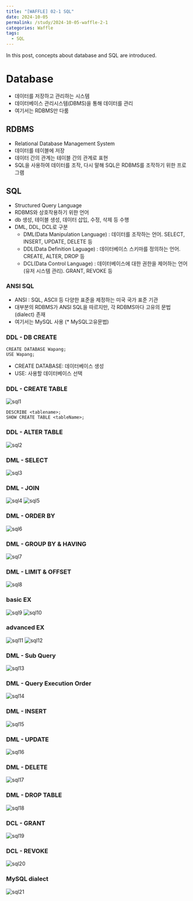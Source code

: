 ```yaml
---
title: "[WAFFLE] 02-1 SQL"
date: 2024-10-05
permalink: /study/2024-10-05-waffle-2-1
categories: Waffle
tags:
  - SQL
---
```


In this post, concepts about database and SQL are introduced. 

# Database
- 데이터를 저장하고 관리하는 시스템
- 데이터베이스 관리시스템(DBMS)을 통해 데이터를 관리
- 여기서는 RDBMS만 다룸

## RDBMS
- Relational Database Management System
- 데이터를 테이블에 저장
- 데이터 간의 관계는 테이블 간의 관계로 표현
- SQL을 사용하여 데이터를 조작, 다시 말해 SQL은 RDBMS를 조작하기 위한 프로그램

## SQL
- Structured Query Language
- RDBMS와 상호작용하기 위한 언어
- db 생성, 테이블 생성, 데이터 삽입, 수정, 삭제 등 수행
- DML, DDL, DCL로 구분
    - DML(Data Manipulation Language) : 데이터를 조작하는 언어. SELECT, INSERT, UPDATE, DELETE 등
    - DDL(Data Definition Laguage) : 데이터베이스 스키마를 정의하는 언어. CREATE, ALTER, DROP 등
    - DCL(Data Control Language) : 데이터베이스에 대한 권한을 제어하는 언어(유저 시스템 관리). GRANT, REVOKE 등

### ANSI SQL
- ANSI : SQL, ASCII 등 다양한 표준을 제정하는 미국 국가 표준 기관
- 대부분의 RDBMS가 ANSI SQL을 따르지만, 각 RDBMS마다 고유의 문법(dialect) 존재
- 여기서는 MySQL 사용 (* MySQL고유문법)

### DDL - DB CREATE
```mysql
CREATE DATABASE Wapang;
USE Wapang;
```
- CREATE DATABASE: 데이터베이스 생성
- USE: 사용할 데이터베이스 선택

### DDL - CREATE TABLE
![sql1](../..\images\2024-10-05-waffle-2-1\sql1.png)
```mysql
DESCRIBE <tablename>;
SHOW CREATE TABLE <tableName>;
```

### DDL - ALTER TABLE
![sql2](../..\images\2024-10-05-waffle-2-1\sql2.png)

### DML - SELECT
![sql3](../..\images\2024-10-05-waffle-2-1\sql3.png)

### DML - JOIN
![sql4](../..\images\2024-10-05-waffle-2-1\sql4.png)
![sql5](../..\images\2024-10-05-waffle-2-1\sql5.png)

### DML - ORDER BY
![sql6](../..\images\2024-10-05-waffle-2-1\sql6.png)

### DML - GROUP BY & HAVING
![sql7](../..\images\2024-10-05-waffle-2-1\sql7.png)

### DML - LIMIT & OFFSET
![sql8](../..\images\2024-10-05-waffle-2-1\sql8.png)

### basic EX
![sql9](../..\images\2024-10-05-waffle-2-1\sql9.png)
![sql10](../..\images\2024-10-05-waffle-2-1\sql10.png)


### advanced EX
![sql11](../..\images\2024-10-05-waffle-2-1\sql11.png)
![sql12](../..\images\2024-10-05-waffle-2-1\sql12.png)

### DML - Sub Query
![sql13](../..\images\2024-10-05-waffle-2-1\sql13.png)

### DML - Query Execution Order
![sql14](../..\images\2024-10-05-waffle-2-1\sql14.png)

### DML - INSERT
![sql15](../..\images\2024-10-05-waffle-2-1\sql15.png)

### DML - UPDATE
![sql16](../..\images\2024-10-05-waffle-2-1\sql16.png)

### DML - DELETE
![sql17](../..\images\2024-10-05-waffle-2-1\sql17.png)

### DML - DROP TABLE
![sql18](../..\images\2024-10-05-waffle-2-1\sql18.png)

### DCL - GRANT
![sql19](../..\images\2024-10-05-waffle-2-1\sql19.png)

### DCL - REVOKE
![sql20](../..\images\2024-10-05-waffle-2-1\sql20.png)

### MySQL dialect
![sql21](../..\images\2024-10-05-waffle-2-1\sql21.png)
